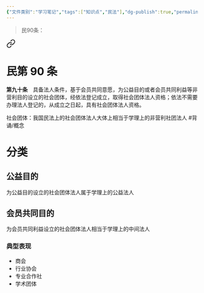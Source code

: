 ```yaml
---
{"文件类别":"学习笔记","tags":["知识点","民法"],"dg-publish":true,"permalink":"/学习笔记studyup/民法总论/社会团体/","dgPassFrontmatter":true,"created":"2024-10-27T13:55:54.122+08:00","updated":"2024-10-27T13:57:02.918+08:00"}
---
```


> 民90条：
<div class="transclusion internal-embed is-loaded"><a class="markdown-embed-link" href="////#t90" aria-label="Open link"><svg xmlns="http://www.w3.org/2000/svg" width="24" height="24" viewBox="0 0 24 24" fill="none" stroke="currentColor" stroke-width="2" stroke-linecap="round" stroke-linejoin="round" class="svg-icon lucide-link"><path d="M10 13a5 5 0 0 0 7.54.54l3-3a5 5 0 0 0-7.07-7.07l-1.72 1.71"></path><path d="M14 11a5 5 0 0 0-7.54-.54l-3 3a5 5 0 0 0 7.07 7.07l1.71-1.71"></path></svg></a><div class="markdown-embed">

<div class="markdown-embed-title">

# 民第 90 条

</div>


**第九十条**　具备法人条件，基于会员共同意愿，为公益目的或者会员共同利益等非营利目的设立的社会团体，经依法登记成立，取得社会团体法人资格；依法不需要办理法人登记的，从成立之日起，具有社会团体法人资格。 

</div></div>


社会团体：我国民法上的社会团体法人大体上相当于学理上的非营利社团法人 #背诵/概念 
# 分类
## 公益目的
为公益目的设立的社会团体法人属于学理上的公益法人
## 会员共同目的
为会员共同利益设立的社会团体法人相当于学理上的中间法人
### 典型表现
- 商会
- 行业协会
- 专业合作社
- 学术团体